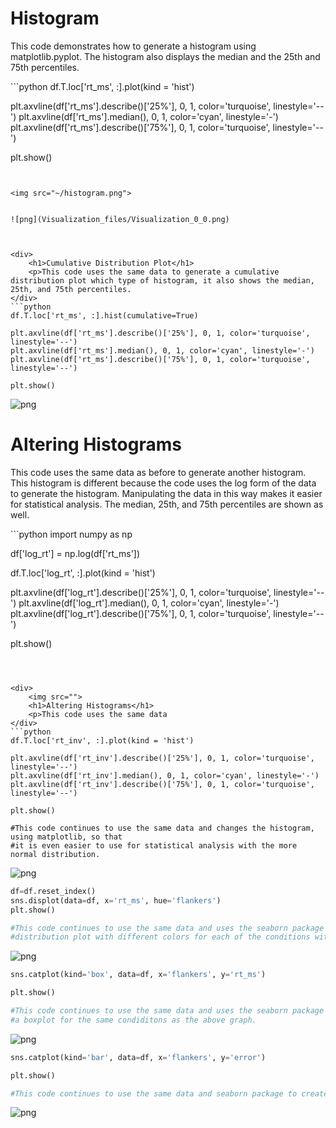 <div>
    <h1>Histogram</h1>
    <p>This code demonstrates how to generate a histogram using matplotlib.pyplot. The histogram also displays the median and the 25th and 75th percentiles.</p> 
</div>
```python
df.T.loc['rt_ms', :].plot(kind = 'hist')

plt.axvline(df['rt_ms'].describe()['25%'], 0, 1, color='turquoise', linestyle='--')
plt.axvline(df['rt_ms'].median(), 0, 1, color='cyan', linestyle='-')
plt.axvline(df['rt_ms'].describe()['75%'], 0, 1, color='turquoise', linestyle='--')

plt.show()
```


<img src="~/histogram.png">

    
![png](Visualization_files/Visualization_0_0.png)
    


<div>
    <h1>Cumulative Distribution Plot</h1>
    <p>This code uses the same data to generate a cumulative distribution plot which type of histogram, it also shows the median, 25th, and 75th percentiles.
</div>
```python
df.T.loc['rt_ms', :].hist(cumulative=True)

plt.axvline(df['rt_ms'].describe()['25%'], 0, 1, color='turquoise', linestyle='--')
plt.axvline(df['rt_ms'].median(), 0, 1, color='cyan', linestyle='-')
plt.axvline(df['rt_ms'].describe()['75%'], 0, 1, color='turquoise', linestyle='--')

plt.show()
```




    
![png](Visualization_files/Visualization_1_0.png)
    


<div>
    <h1>Altering Histograms</h1>
    <p>This code uses the same data as before to generate another histogram. This histogram is different because the code uses the log form of the data to generate the histogram. Manipulating the data in this way makes it easier for statistical analysis. The median, 25th, and 75th percentiles are shown as well.</p>
</div>
```python
import numpy as np

df['log_rt'] = np.log(df['rt_ms'])

df.T.loc['log_rt', :].plot(kind = 'hist')

plt.axvline(df['log_rt'].describe()['25%'], 0, 1, color='turquoise', linestyle='--')
plt.axvline(df['log_rt'].median(), 0, 1, color='cyan', linestyle='-')
plt.axvline(df['log_rt'].describe()['75%'], 0, 1, color='turquoise', linestyle='--')

plt.show()
```
    


<div>
    <img src="">
    <h1>Altering Histograms</h1>
    <p>This code uses the same data
</div>
```python
df.T.loc['rt_inv', :].plot(kind = 'hist')

plt.axvline(df['rt_inv'].describe()['25%'], 0, 1, color='turquoise', linestyle='--')
plt.axvline(df['rt_inv'].median(), 0, 1, color='cyan', linestyle='-')
plt.axvline(df['rt_inv'].describe()['75%'], 0, 1, color='turquoise', linestyle='--')

plt.show()

#This code continues to use the same data and changes the histogram, using matplotlib, so that 
#it is even easier to use for statistical analysis with the more normal distribution.
```




    
![png](Visualization_files/Visualization_3_0.png)
    




```python
df=df.reset_index()
sns.displot(data=df, x='rt_ms', hue='flankers')
plt.show()

#This code continues to use the same data and uses the seaborn package to create a 
#distribution plot with different colors for each of the conditions within the dataset.
```




    
![png](Visualization_files/Visualization_4_0.png)
    




```python
sns.catplot(kind='box', data=df, x='flankers', y='rt_ms')

plt.show()

#This code continues to use the same data and uses the seaborn package to display
#a boxplot for the same condiditons as the above graph.
```




    
![png](Visualization_files/Visualization_5_0.png)
    




```python
sns.catplot(kind='bar', data=df, x='flankers', y='error')

plt.show()

#This code continues to use the same data and seaborn package to create a boxplot of the same conditions as above.
```




    
![png](Visualization_files/Visualization_6_0.png)
    


